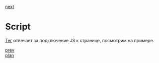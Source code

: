 <a href="05.md">next</a>

<h1>Script</h1>

<div>
<a href="https://developer.mozilla.org/en-US/docs/Web/HTML/Element/script">Тег</a> отвечает за подключение JS к странице, посмотрим на примере.
</div>

<a href="03.md">prev</a>
<br/>
<a href="00.md">plan</a>
